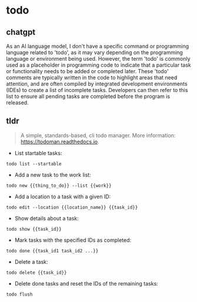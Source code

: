 # todo 
## chatgpt 
As an AI language model, I don't have a specific command or programming language related to 'todo', as it may vary depending on the programming language or environment being used. However, the term 'todo' is commonly used as a placeholder in programming code to indicate that a particular task or functionality needs to be added or completed later. These 'todo' comments are typically written in the code to highlight areas that need attention, and are often compiled by integrated development environments (IDEs) to create a list of incomplete tasks. Developers can then refer to this list to ensure all pending tasks are completed before the program is released. 

## tldr 
 
> A simple, standards-based, cli todo manager.
> More information: <https://todoman.readthedocs.io>.

- List startable tasks:

`todo list --startable`

- Add a new task to the work list:

`todo new {{thing_to_do}} --list {{work}}`

- Add a location to a task with a given ID:

`todo edit --location {{location_name}} {{task_id}}`

- Show details about a task:

`todo show {{task_id}}`

- Mark tasks with the specified IDs as completed:

`todo done {{task_id1 task_id2 ...}}`

- Delete a task:

`todo delete {{task_id}}`

- Delete done tasks and reset the IDs of the remaining tasks:

`todo flush`
